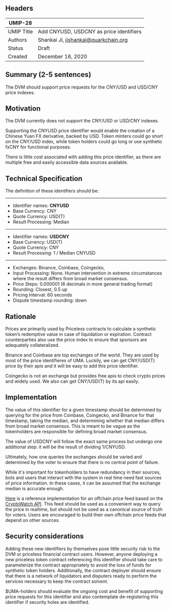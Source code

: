 ## Headers
| UMIP-28     |                                                                                                                                          |
|------------|------------------------------------------------------------------------------------------------------------------------------------------|
| UMIP Title | Add CNYUSD, USDCNY as price identifiers              |
| Authors    | Shankai Ji, jishankai@quarkchain.org |
| Status     | Draft                                                                                                                                  |
| Created    | December 16, 2020                                                                                                                           |

## Summary (2-5 sentences)
The DVM should support price requests for the CNY/USD and USD/CNY price indexes. 


## Motivation
The DVM currently does not support the CNY/USD or USD/CNY indexes.

Supporting the CNYUSD price identifier would enable the creation of a Chinese Yuan FX derivative, backed by USD. Token minters could go short on the CNY/USD index, while token holders could go long or use synthetic fxCNY for functional purposes.

There is little cost associated with adding this price identifier, as there are multiple free and easily accessible data sources available.

## Technical Specification
The definition of these identifiers should be:

-----------------------------------------
- Identifier names: **CNYUSD**
- Base Currency: CNY
- Quote Currency: USD(T)
- Result Processing: Median
-----------------------------------------
- Identifier names: **USDCNY**
- Base Currency: USD(T)
- Quote Currency: CNY 
- Result Processing: 1 / Median CNYUSD
-----------------------------------------

- Exchanges: Binance, Coinbase, Coingecko,
- Input Processing: None. Human intervention in extreme circumstances where the result differs from broad market consensus.
- Price Steps: 0.000001 (6 decimals in more general trading format)
- Rounding: Closest, 0.5 up
- Pricing Interval: 60 seconds
- Dispute timestamp rounding: down


## Rationale
Prices are primarily used by Priceless contracts to calculate a synthetic token’s redemptive value in case of liquidation or expiration. Contract counterparties also use the price index to ensure that sponsors are adequately collateralized. 

Binance and Coinbase are top exchanges of the world. They are used by most of the price identifieres of UMA. Luckily, we can get CNY/USD(T) price by their apis and it will be easy to add this price identifier.

Coingecko is not an exchange but provides free apis to check crypto prices and widely used. We also can get CNY/USD(T) by its api easily. 

## Implementation

The value of this identifier for a given timestamp should be determined by querying for the price from Coinbase, Coingecko, and Binance for that timestamp, taking the median, and determining whether that median differs from broad market consensus. This is meant to be vague as the tokenholders are responsible for defining broad market consensus.

The value of USDCNY will follow the exact same process but undergo one additional step: it will be the result of dividing 1/CNYUSD.  

Ultimately, how one queries the exchanges should be varied and determined by the voter to ensure that there is no central point of failure.

While it's important for tokenholders to have redundancy in their sources, bots and users that interact with the system in real time need fast sources of price information. In these cases, it can be assumed that the exchange median is accurate enough.


[Here](https://github.com/UMAprotocol/protocol/blob/master/financial-templates-lib/price-feed/CryptoWatchPriceFeed.js)
is a reference implementation for an offchain price feed based on the
[CryptoWatch API](https://docs.cryptowat.ch/rest-api/). This feed should be used as a convenient
way to query the price in realtime, but should not be used as a canonical source of truth for
voters. Users are encouraged to build their own offchain price feeds that depend on other sources.

## Security considerations
Adding these new identifiers by themselves pose little security risk to the DVM or priceless financial contract users. However, anyone deploying a new priceless token contract referencing this identifier should take care to parameterize the contract appropriately to avoid the loss of funds for synthetic token holders. Additionally, the contract deployer should ensure that there is a network of liquidators and disputers ready to perform the services necessary to keep the contract solvent.

 $UMA-holders should evaluate the ongoing cost and benefit of supporting price requests for this identifier and also contemplate de-registering this identifier if security holes are identified.
